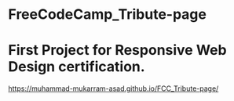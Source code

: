 # FreeCodeCamp_Tribute-page
# First Project for Responsive Web Design certification.
https://muhammad-mukarram-asad.github.io/FCC_Tribute-page/
